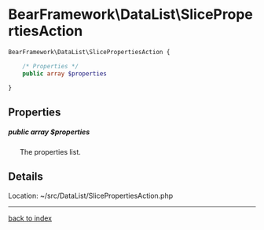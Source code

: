 # BearFramework\DataList\SlicePropertiesAction

```php
BearFramework\DataList\SlicePropertiesAction {

	/* Properties */
	public array $properties

}
```

## Properties

##### public array $properties

&nbsp;&nbsp;&nbsp;&nbsp;&nbsp;&nbsp;The properties list.

## Details

Location: ~/src/DataList/SlicePropertiesAction.php

---

[back to index](index.md)

